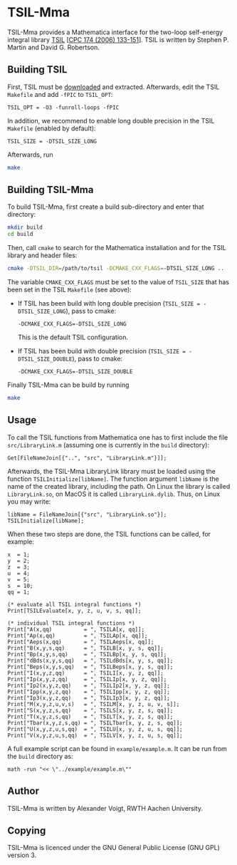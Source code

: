 TSIL-Mma
========

TSIL-Mma provides a Mathematica interface for the two-loop self-energy
integral library [TSIL](https://www.niu.edu/spmartin/TSIL/) [[CPC 174
(2006) 133-151](https://arxiv.org/abs/hep-ph/0501132)].  TSIL is
written by Stephen P. Martin and David G. Robertson.

Building TSIL
----------------

First, TSIL must be [downloaded](https://www.niu.edu/spmartin/TSIL/)
and extracted.  Afterwards, edit the TSIL `Makefile` and add `-fPIC`
to `TSIL_OPT`:

```mak
TSIL_OPT = -O3 -funroll-loops -fPIC
```

In addition, we recommend to enable long double precision in the TSIL
`Makefile` (enabled by default):

```mak
TSIL_SIZE = -DTSIL_SIZE_LONG
```

Afterwards, run

```sh
make
```

Building TSIL-Mma
-----------------

To build TSIL-Mma, first create a build sub-directory and enter that
directory:

```sh
mkdir build
cd build
```

Then, call `cmake` to search for the Mathematica installation and for
the TSIL library and header files:

```sh
cmake -DTSIL_DIR=/path/to/tsil -DCMAKE_CXX_FLAGS=-DTSIL_SIZE_LONG ..
```

The variable `CMAKE_CXX_FLAGS` must be set to the value of `TSIL_SIZE`
that has been set in the TSIL `Makefile` (see above):

* If TSIL has been build with long double precision (`TSIL_SIZE = -DTSIL_SIZE_LONG`), pass to cmake:

  ```mak
  -DCMAKE_CXX_FLAGS=-DTSIL_SIZE_LONG
  ```

  This is the default TSIL configuration.

* If TSIL has been build with double precision (`TSIL_SIZE = -DTSIL_SIZE_DOUBLE`), pass to cmake:

  ```mak
  -DCMAKE_CXX_FLAGS=-DTSIL_SIZE_DOUBLE
  ```

Finally TSIL-Mma can be build by running

```sh
make
```

Usage
-----

To call the TSIL functions from Mathematica one has to first include
the file `src/LibraryLink.m` (assuming one is currently in the `build`
directory):

```wl
Get[FileNameJoin[{"..", "src", "LibraryLink.m"}]];
```

Afterwards, the TSIL-Mma LibraryLink library must be loaded using the
function `TSILInitialize[libName]`.  The function argument `libName`
is the name of the created library, including the path.  On Linux the
library is called `LibraryLink.so`, on MacOS it is called
`LibraryLink.dylib`.  Thus, on Linux you may write:

```wl
libName = FileNameJoin[{"src", "LibraryLink.so"}];
TSILInitialize[libName];
```

When these two steps are done, the TSIL functions can be called, for
example:

```wl
x  = 1;
y  = 2;
z  = 3;
u  = 4;
v  = 5;
s  = 10;
qq = 1;

(* evaluate all TSIL integral functions *)
Print[TSILEvaluate[x, y, z, u, v, s, qq]];

(* individual TSIL integral functions *)
Print["A(x,qq)          = ", TSILA[x, qq]];
Print["Ap(x,qq)         = ", TSILAp[x, qq]];
Print["Aeps(x,qq)       = ", TSILAeps[x, qq]];
Print["B(x,y,s,qq)      = ", TSILB[x, y, s, qq]];
Print["Bp(x,y,s,qq)     = ", TSILBp[x, y, s, qq]];
Print["dBds(x,y,s,qq)   = ", TSILdBds[x, y, s, qq]];
Print["Beps(x,y,s,qq)   = ", TSILBeps[x, y, s, qq]];
Print["I(x,y,z,qq)      = ", TSILI[x, y, z, qq]];
Print["Ip(x,y,z,qq)     = ", TSILIp[x, y, z, qq]];
Print["Ip2(x,y,z,qq)    = ", TSILIp2[x, y, z, qq]];
Print["Ipp(x,y,z,qq)    = ", TSILIpp[x, y, z, qq]];
Print["Ip3(x,y,z,qq)    = ", TSILIp3[x, y, z, qq]];
Print["M(x,y,z,u,v,s)   = ", TSILM[x, y, z, u, v, s]];
Print["S(x,y,z,s,qq)    = ", TSILS[x, y, z, s, qq]];
Print["T(x,y,z,s,qq)    = ", TSILT[x, y, z, s, qq]];
Print["Tbar(x,y,z,s,qq) = ", TSILTbar[x, y, z, s, qq]];
Print["U(x,y,z,u,s,qq)  = ", TSILU[x, y, z, u, s, qq]];
Print["V(x,y,z,u,s,qq)  = ", TSILV[x, y, z, u, s, qq]];
```

A full example script can be found in `example/example.m`.
It can be run from the `build` directory as:

```wl
math -run "<< \"../example/example.m\""
```

Author
------

TSIL-Mma is written by Alexander Voigt, RWTH Aachen University.

Copying
-------

TSIL-Mma is licenced under the GNU General Public License (GNU GPL)
version 3.
